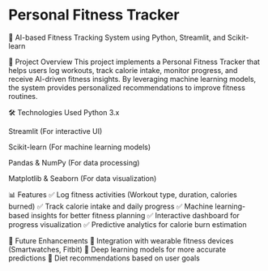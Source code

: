 
# Personal Fitness Tracker
🚀 AI-based Fitness Tracking System using Python, Streamlit, and Scikit-learn

📌 Project Overview
This project implements a Personal Fitness Tracker that helps users log workouts, track calorie intake, monitor progress, and receive AI-driven fitness insights. By leveraging machine learning models, the system provides personalized recommendations to improve fitness routines.

🛠️ Technologies Used
Python 3.x

Streamlit (For interactive UI)

Scikit-learn (For machine learning models)

Pandas & NumPy (For data processing)

Matplotlib & Seaborn (For data visualization)

📊 Features
✅ Log fitness activities (Workout type, duration, calories burned)
✅ Track calorie intake and daily progress
✅ Machine learning-based insights for better fitness planning
✅ Interactive dashboard for progress visualization
✅ Predictive analytics for calorie burn estimation

🔮 Future Enhancements
🚀 Integration with wearable fitness devices (Smartwatches, Fitbit)
🚀 Deep learning models for more accurate predictions
🚀 Diet recommendations based on user goals
